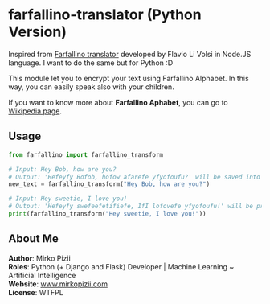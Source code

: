 # farfallino-translator (Python Version)
Inspired from [Farfallino translator](https://github.com/flaviolivolsi/farfallino-translator/) developed by Flavio Li Volsi
in Node.JS language. I want to do the same but for Python :D

This module let you to encrypt your text using Farfallino Alphabet. In this way, you can easily speak also with your children.

If you want to know more about **Farfallino Aphabet**, you can go to [Wikipedia page](https://en.wikipedia.org/wiki/Farfallino_alphabet).

## Usage
```python
from farfallino import farfallino_transform

# Input: Hey Bob, how are you?
# Output: 'Hefeyfy Bofob, hofow afarefe yfyofoufu?' will be saved into new_text variable.
new_text = farfallino_transform("Hey Bob, how are you?")

# Input: Hey sweetie, I love you!
# Output: 'Hefeyfy swefeefetifiefe, IfI lofovefe yfyofoufu!' will be printed.
print(farfallino_transform("Hey sweetie, I love you!"))
```

## About Me
**Author**: Mirko Pizii  
**Roles**: Python (+ Django and Flask) Developer | Machine Learning ~ Artificial Intelligence  
**Website**: www.mirkopizii.com  
**License**: WTFPL  
